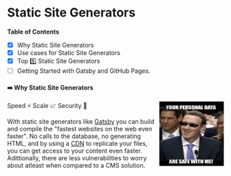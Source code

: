 # Static Site Generators

**Table of Contents**
- [x] Why Static Site Generators
- [x] Use cases for Static Site Generators
- [x] Top 5️⃣ Static Site Generators
- [ ] Getting Started with Gatsby and GitHub Pages.

#### ➡️ Why Static Site Generators
<img align="right" width="150" height="150" src="https://github.com/pinapelkod/tech-notes/blob/main/imgs/mark_data_safe.png">

Speed ⚡ Scale 📈 Security 🔐

With static site generators like [Gatsby](https://www.gatsbyjs.com/why-gatsby/) you can build and compile the "fastest websites on the web even faster". No calls to the database, no generating HTML, and by using a [CDN](https://www.cloudflare.com/learning/cdn/what-is-a-cdn/) to replicate your files, you can get access to your content even faster. Adittionally, there are less vulnerabilities to worry about atleast when compared to a CMS solution.

<!--[Gatsby Use Cases](https://www.gatsbyjs.com/use-cases/) -->
<!--[Gatsby with WordPress and Markdown](https://www.gatsbyjs.com/how-it-works/data-from-anywhere/) -->

<!--[Top 5 Static Site Generators](https://jamstack.org/generators/) -->
<!--[Top 5 Static Site Generators](https://scotch.io/tutorials/top-10-static-site-generators-in-2020) -->
<!-- [Starter Blog](https://www.gatsbyjs.com/starters/gatsbyjs/gatsby-starter-blog/) -->
<!-- [Adding Google Analytics](https://www.mariokandut.com/how-to-add-google-analytics-in-gatsby/) -->


